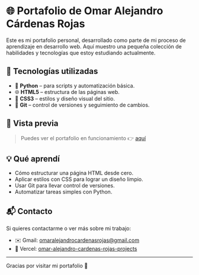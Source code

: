 # 🌐 Portafolio de Omar Alejandro Cárdenas Rojas

Este es mi portafolio personal, desarrollado como parte de mi proceso de aprendizaje en desarrollo web. Aquí muestro una pequeña colección de habilidades y tecnologías que estoy estudiando actualmente.

## 🚀 Tecnologías utilizadas

- 🐍 **Python** – para scripts y automatización básica.
- 🌐 **HTML5** – estructura de las páginas web.
- 🎨 **CSS3** – estilos y diseño visual del sitio.
- 🔧 **Git** – control de versiones y seguimiento de cambios.

## 📸 Vista previa

> Puedes ver el portafolio en funcionamiento 👉 [aquí](https://tu-nombre.vercel.app)  


## 💡 Qué aprendí

- Cómo estructurar una página HTML desde cero.
- Aplicar estilos con CSS para lograr un diseño limpio.
- Usar Git para llevar control de versiones.
- Automatizar tareas simples con Python.

## 📬 Contacto

Si quieres contactarme o ver más sobre mi trabajo:

- ✉️ Gmail: [omaralejandrocardenasrojas@gmail.com](mailto:omaralejandrocardenasrojas@gmail.com)
- 💼 Vercel: [omar-alejandro-cardenas-rojas-projects](https://vercel.com/omar-alejandro-cardenas-rojas-projects)

---

Gracias por visitar mi portafolio 🙌

